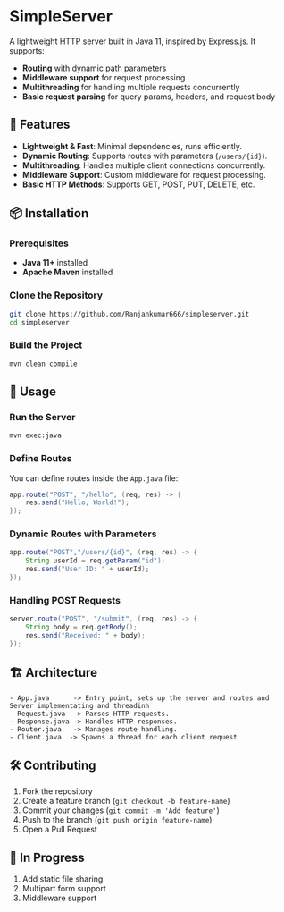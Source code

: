 # SimpleServer

A lightweight HTTP server built in Java 11, inspired by Express.js. It supports:

- **Routing** with dynamic path parameters
- **Middleware support** for request processing
- **Multithreading** for handling multiple requests concurrently
- **Basic request parsing** for query params, headers, and request body

## 🚀 Features

- **Lightweight & Fast**: Minimal dependencies, runs efficiently.
- **Dynamic Routing**: Supports routes with parameters (`/users/{id}`).
- **Multithreading**: Handles multiple client connections concurrently.
- **Middleware Support**: Custom middleware for request processing.
- **Basic HTTP Methods**: Supports GET, POST, PUT, DELETE, etc.


## 📦 Installation

### Prerequisites

- **Java 11+** installed
- **Apache Maven** installed

### Clone the Repository

```sh
git clone https://github.com/Ranjankumar666/simpleserver.git
cd simpleserver
```

### Build the Project

```sh
mvn clean compile
```

## 🚀 Usage

### Run the Server

```sh
mvn exec:java
```

### Define Routes

You can define routes inside the `App.java` file:

```java
app.route("POST", "/hello", (req, res) -> {
    res.send("Hello, World!");
});
```

### Dynamic Routes with Parameters

```java
app.route("POST","/users/{id}", (req, res) -> {
    String userId = req.getParam("id");
    res.send("User ID: " + userId);
});
```

### Handling POST Requests

```java
server.route("POST", "/submit", (req, res) -> {
    String body = req.getBody();
    res.send("Received: " + body);
});
```



## 🏗 Architecture

```plaintext
- App.java      -> Entry point, sets up the server and routes and Server implementating and threadinh
- Request.java  -> Parses HTTP requests.
- Response.java -> Handles HTTP responses.
- Router.java   -> Manages route handling.
- Client.java  -> Spawns a thread for each client request

```

## 🛠 Contributing

1. Fork the repository
2. Create a feature branch (`git checkout -b feature-name`)
3. Commit your changes (`git commit -m 'Add feature'`)
4. Push to the branch (`git push origin feature-name`)
5. Open a Pull Request

## 📜 In Progress

1. Add static file sharing
2. Multipart form support
3. Middleware support
